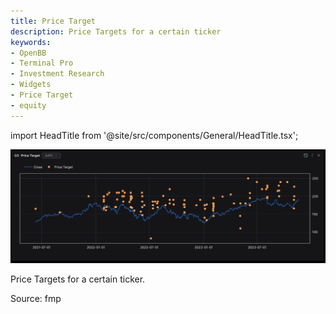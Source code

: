 ```yaml
---
title: Price Target
description: Price Targets for a certain ticker
keywords:
- OpenBB
- Terminal Pro
- Investment Research
- Widgets
- Price Target
- equity
---
```


import HeadTitle from '@site/src/components/General/HeadTitle.tsx';

<HeadTitle title="Price Target - equity | OpenBB Terminal Pro Docs" />

<img
    src="https://raw.githubusercontent.com/OpenBB-finance/widgets-library/main/equity/price_target.png"
    alt="OpenBB Terminal Pro Widgets Library"
/>

Price Targets for a certain ticker.

Source: fmp

